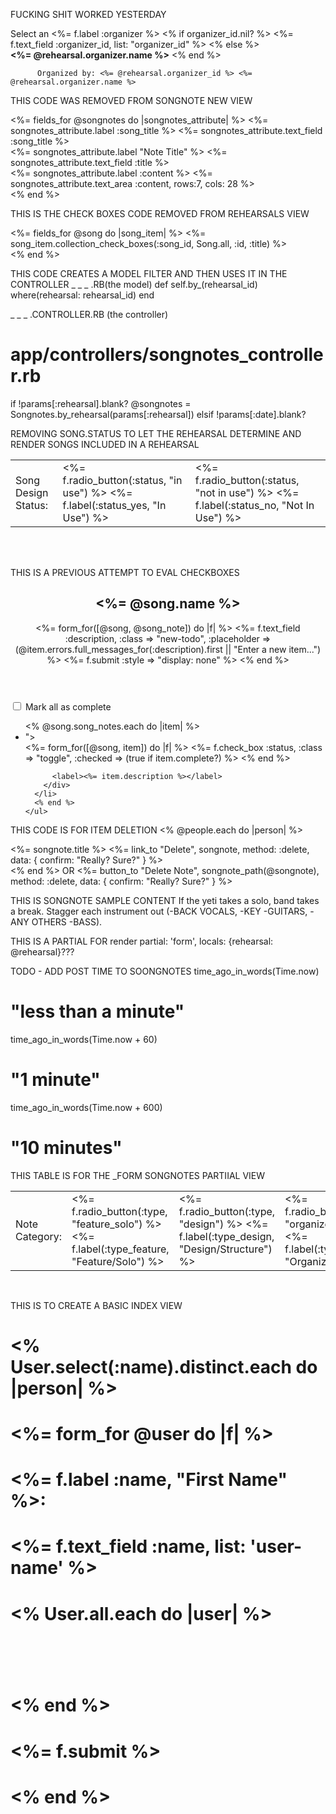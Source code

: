 FUCKING SHIT WORKED YESTERDAY
      <p>
          Select an <%= f.label :organizer %>
        <% if organizer_id.nil? %>
          <%= f.text_field :organizer_id, list: "organizer_id" %>
          <datalist id="organizer_id">
            <% User.pluck(:name).uniq.each do |organizer| %>
              <option value="<%= organizer %>"></option>
            <% end %>
          </datalist>
        <% else %>  
          <strong><%= @rehearsal.organizer.name %></strong> 
        <% end %>
        </p>


          Organized by: <%= @rehearsal.organizer_id %> <%= @rehearsal.organizer.name %>



THIS CODE WAS REMOVED FROM SONGNOTE NEW VIEW

  <%= fields_for @songnotes do |songnotes_attribute| %>
    <%= songnotes_attribute.label :song_title %>
    <%= songnotes_attribute.text_field :song_title %> <br>
    <%= songnotes_attribute.label "Note Title" %> 
    <%= songnotes_attribute.text_field :title %> <br>
    <%= songnotes_attribute.label :content %> 
    <%= songnotes_attribute.text_area :content, rows:7, cols: 28 %> <br>
  <% end %>


THIS IS THE CHECK BOXES CODE REMOVED FROM REHEARSALS VIEW

<%= fields_for @song do |song_item| %>
  <%= song_item.collection_check_boxes(:song_id, Song.all, :id, :title) %>
  <br>
  <% end %>



THIS CODE CREATES A MODEL FILTER AND THEN USES IT IN THE CONTROLLER
_ _ _ .RB(the model)
def self.by_(rehearsal_id)
  where(rehearsal: rehearsal_id)
end

_ _ _ .CONTROLLER.RB (the controller)
# app/controllers/songnotes_controller.rb
 
if !params[:rehearsal].blank?
  @songnotes = Songnotes.by_rehearsal(params[:rehearsal])
elsif !params[:date].blank?



REMOVING SONG.STATUS TO LET THE REHEARSAL DETERMINE AND RENDER SONGS INCLUDED IN A REHEARSAL
  <table>
    <td>
      Song Design Status:
    </td>
    <td>
      <%= f.radio_button(:status, "in use") %>
      <%= f.label(:status_yes, "In Use") %>
    </td>
    <td>
      <%= f.radio_button(:status, "not in use") %> 
      <%= f.label(:status_no, "Not In Use") %>
    </td>    
  </table>
  <br>
  <br>
   

THIS IS A PREVIOUS ATTEMPT TO EVAL CHECKBOXES

<section class="todoapp">
  <header class="header">
    <h1><%= @song.name %></h1>
    <%= form_for([@song, @song_note]) do |f| %>
      <%= f.text_field :description, :class => "new-todo", :placeholder => (@item.errors.full_messages_for(:description).first || "Enter a new item...") %>
      <%= f.submit :style => "display: none" %>
    <% end %>
  </header>
  <section class="main">
    <input class="toggle-all" type="checkbox">
    <label for="toggle-all">Mark all as complete</label>
    <ul class="todo-list">
      <% @song.song_notes.each do |item| %>
      <li class="<%= "completed" if item.complete? %>">
        <div class="view">
          <%= form_for([@song, item]) do |f| %>
            <%= f.check_box :status, :class => "toggle", :checked => (true if item.complete?) %>
          <% end %>

          <label><%= item.description %></label>
        </div>
      </li>
      <% end %>
    </ul>
  </section>
  <footer class="footer">
  </footer>
</section>



THIS CODE IS FOR ITEM DELETION <% @people.each do |person| %>
<div class="Songnote">
  <span><%= songnote.title %></span>
  <%= link_to "Delete", songnote, method: :delete, data: { confirm: "Really? Sure?" } %>
</div>
<% end %>
OR 
<%= button_to "Delete Note", songnote_path(@songnote), method: :delete, data: { confirm: "Really? Sure?" } %>



THIS IS SONGNOTE SAMPLE CONTENT
If the yeti takes a solo, band takes a break. Stagger each instrument out (-BACK VOCALS, -KEY -GUITARS, -ANY OTHERS -BASS).

THIS IS A PARTIAL FOR
render partial: 'form', locals: {rehearsal: @rehearsal}???




TODO - ADD POST TIME TO SOONGNOTES
time_ago_in_words(Time.now)
# "less than a minute"

time_ago_in_words(Time.now + 60)
# "1 minute"

time_ago_in_words(Time.now + 600)
# "10 minutes"




THIS TABLE IS FOR THE _FORM SONGNOTES PARTIIAL VIEW
  <table>
    <td>
      Note Category:
    </td>
    <td>
      <%= f.radio_button(:type, "feature_solo") %>
      <%= f.label(:type_feature, "Feature/Solo") %>
    </td>
    <td>
      <%= f.radio_button(:type, "design") %> 
      <%= f.label(:type_design, "Design/Structure") %>
    </td> 
    <td>
      <%= f.radio_button(:type, "organizer") %> 
      <%= f.label(:type_design, "Organizer") %>
    </td>        
  </table>
  <br>

  THIS IS TO CREATE A BASIC INDEX VIEW 
  # <% User.select(:name).distinct.each do |person| %>

  # <%= form_for @user do |f| %>
#   <%= f.label :name, "First Name" %>:
#   <%= f.text_field :name, list: 'user-name' %>
#   <datalist id="user-name">
#     <% User.all.each do |user| %>
#       <option value="<%= user.name %>"></option>
#     <% end %>
#   </datalist>
#   <%= f.submit %>
# <% end %>
